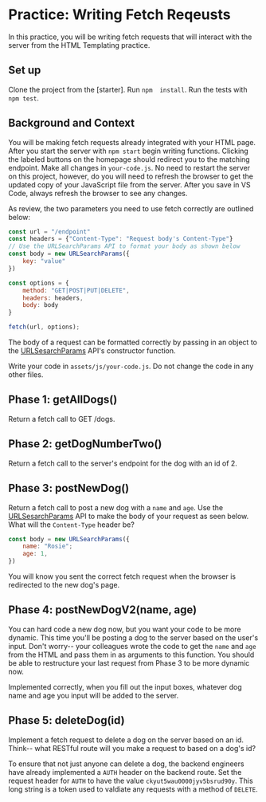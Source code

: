 # Practice: Writing Fetch Reqeusts

In this practice, you will be writing fetch requests that will interact with the server from the HTML Templating practice. 

## Set up

Clone the project from the [starter]. Run `npm  install`. Run the tests with `npm test`.

## Background and Context

You will be making fetch requests already integrated with your HTML page. After you start the server with `npm start` begin writing functions. Clicking the labeled buttons on the homepage should redirect you to the matching endpoint. Make all changes in `your-code.js`. No need to restart the server on this project, however, do you will need to refresh the browser to get the updated copy of your JavaScript file from the server. After you save in VS Code, always refresh the browser to see any changes. 

As review, the two parameters you need to use fetch correctly are outlined below: 

```js
const url = "/endpoint"
const headers = {"Content-Type": "Request body's Content-Type"}
// Use the URLSearchParams API to format your body as shown below
const body = new URLSearchParams({
    key: "value"
})

const options = {
    method: "GET|POST|PUT|DELETE", 
    headers: headers,
    body: body
}

fetch(url, options);
```

The body of a request can be formatted correctly by passing in an object to the [URLSesarchParams] API's constructor function. 

Write your code in `assets/js/your-code.js`. Do not change the code in any other files. 


## Phase 1: getAllDogs()

Return a fetch call to GET /dogs. 

## Phase 2: getDogNumberTwo()

Return a fetch call to the server's endpoint for the dog with an id of 2.

## Phase 3: postNewDog() 

Return a fetch call to post a new dog with a `name` and `age`. Use the [URLSesarchParams] API to make the body of your request as seen below. What will the `Content-Type` header be?

```js
const body = new URLSearchParams({
    name: "Rosie"; 
    age: 1,
})
```

You will know you sent the correct fetch request when the browser is redirected to the new dog's page. 

## Phase 4: postNewDogV2(name, age) 

You can hard code a new dog now, but you want your code to be more dynamic. This time you'll be posting a dog to the server based on the user's input. Don't worry-- your colleagues wrote the code to get the `name` and `age` from the HTML and pass them in as arguments to this function. You should be able to restructure your last request from Phase 3 to be more dynamic now. 

Implemented correctly, when you fill out the input boxes, whatever dog name and age you input will be added to the server. 

## Phase 5: deleteDog(id)

Implement a fetch request to delete a dog on the server based on an id. Think-- what RESTful route will you make a request to based on a dog's id?

To ensure that not just anyone can delete a dog, the backend engineers have already implemented a `AUTH` header on the backend route. Set the request header for `AUTH` to have the value `ckyut5wau0000jyv5bsrud90y`. This long string is a token used to valdiate any requests with a method of `DELETE`. 


[URLSesarchParams]: https://developer.mozilla.org/en-US/docs/Web/API/URLSearchParams/URLSearchParams
